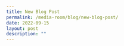 ```yaml
---
title: New Blog Post
permalink: /media-room/blog/new-blog-post/
date: 2022-09-15
layout: post
description: ""
---
```

